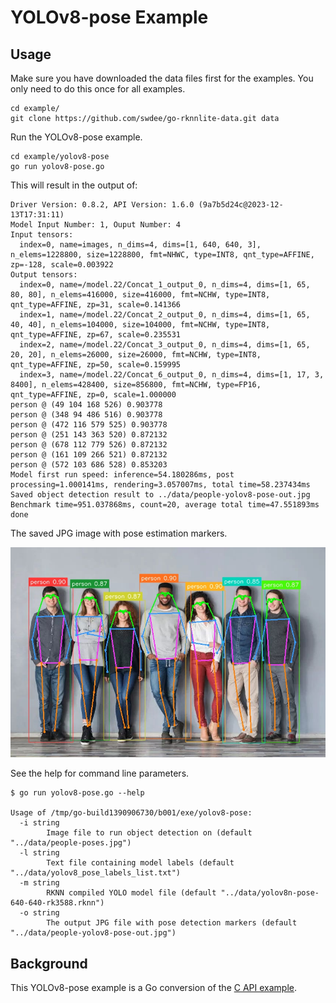 # YOLOv8-pose Example


## Usage

Make sure you have downloaded the data files first for the examples.
You only need to do this once for all examples.

```
cd example/
git clone https://github.com/swdee/go-rknnlite-data.git data
```

Run the YOLOv8-pose example.
```
cd example/yolov8-pose
go run yolov8-pose.go
```

This will result in the output of:
```
Driver Version: 0.8.2, API Version: 1.6.0 (9a7b5d24c@2023-12-13T17:31:11)
Model Input Number: 1, Ouput Number: 4
Input tensors:
  index=0, name=images, n_dims=4, dims=[1, 640, 640, 3], n_elems=1228800, size=1228800, fmt=NHWC, type=INT8, qnt_type=AFFINE, zp=-128, scale=0.003922
Output tensors:
  index=0, name=/model.22/Concat_1_output_0, n_dims=4, dims=[1, 65, 80, 80], n_elems=416000, size=416000, fmt=NCHW, type=INT8, qnt_type=AFFINE, zp=31, scale=0.141366
  index=1, name=/model.22/Concat_2_output_0, n_dims=4, dims=[1, 65, 40, 40], n_elems=104000, size=104000, fmt=NCHW, type=INT8, qnt_type=AFFINE, zp=67, scale=0.235531
  index=2, name=/model.22/Concat_3_output_0, n_dims=4, dims=[1, 65, 20, 20], n_elems=26000, size=26000, fmt=NCHW, type=INT8, qnt_type=AFFINE, zp=50, scale=0.159995
  index=3, name=/model.22/Concat_6_output_0, n_dims=4, dims=[1, 17, 3, 8400], n_elems=428400, size=856800, fmt=NCHW, type=FP16, qnt_type=AFFINE, zp=0, scale=1.000000
person @ (49 104 168 526) 0.903778
person @ (348 94 486 516) 0.903778
person @ (472 116 579 525) 0.903778
person @ (251 143 363 520) 0.872132
person @ (678 112 779 526) 0.872132
person @ (161 109 266 521) 0.872132
person @ (572 103 686 528) 0.853203
Model first run speed: inference=54.180286ms, post processing=1.000141ms, rendering=3.057007ms, total time=58.237434ms
Saved object detection result to ../data/people-yolov8-pose-out.jpg
Benchmark time=951.037868ms, count=20, average total time=47.551893ms
done
```

The saved JPG image with pose estimation markers.

![people-out.jpg](people-out.jpg)



See the help for command line parameters.
```
$ go run yolov8-pose.go --help

Usage of /tmp/go-build1390906730/b001/exe/yolov8-pose:
  -i string
        Image file to run object detection on (default "../data/people-poses.jpg")
  -l string
        Text file containing model labels (default "../data/yolov8_pose_labels_list.txt")
  -m string
        RKNN compiled YOLO model file (default "../data/yolov8n-pose-640-640-rk3588.rknn")
  -o string
        The output JPG file with pose detection markers (default "../data/people-yolov8-pose-out.jpg")       
```



## Background

This YOLOv8-pose example is a Go conversion of the [C API example](https://github.com/airockchip/rknn_model_zoo/blob/main/examples/yolov8_pose/cpp/main.cc).

